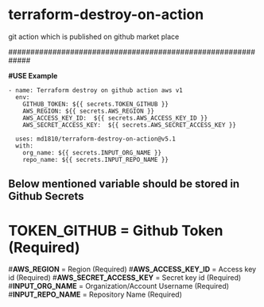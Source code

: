 # terraform-destroy-on-action


git action which is published on github market place

#############################################################

**#USE Example**

    - name: Terraform destroy on github action aws v1
      env:
        GITHUB_TOKEN: ${{ secrets.TOKEN_GITHUB }}
        AWS_REGION: ${{ secrets.AWS_REGION }}
        AWS_ACCESS_KEY_ID:  ${{ secrets.AWS_ACCESS_KEY_ID }}
        AWS_SECRET_ACCESS_KEY:  ${{ secrets.AWS_SECRET_ACCESS_KEY }}
      
      uses: md1810/terraform-destroy-on-action@v5.1
      with:
        org_name: ${{ secrets.INPUT_ORG_NAME }}
        repo_name: ${{ secrets.INPUT_REPO_NAME }}



## **Below mentioned variable should be stored in Github Secrets**

# **TOKEN_GITHUB**            = Github Token (Required)
#**AWS_REGION**              = Region (Required)
#**AWS_ACCESS_KEY_ID**       = Access key id (Required)
#**AWS_SECRET_ACCESS_KEY**   = Secret key id (Required)
#**INPUT_ORG_NAME**          = Organization/Account Username (Required)
#**INPUT_REPO_NAME**         = Repository Name (Required)
